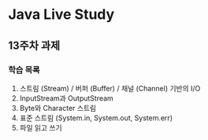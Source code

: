 Java Live Study
===
## 13주차 과제


### 학습 목록

1. 스트림 (Stream) / 버퍼 (Buffer) / 채널 (Channel) 기반의 I/O
2. InputStream과 OutputStream
3. Byte와 Character 스트림
4. 표준 스트림 (System.in, System.out, System.err)
5. 파일 읽고 쓰기